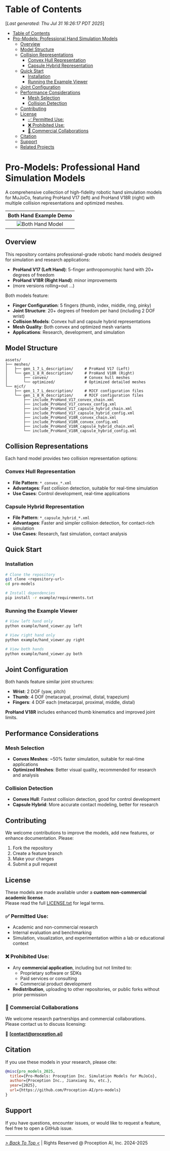 # Table of Contents

<toc>

[*Last generated: Thu Jul 31 16:26:17 PDT 2025*]
- [Table of Contents](#table-of-contents)
- [Pro-Models: Professional Hand Simulation Models](#pro-models-professional-hand-simulation-models)
  - [Overview](#overview)
  - [Model Structure](#model-structure)
  - [Collision Representations](#collision-representations)
    - [Convex Hull Representation](#convex-hull-representation)
    - [Capsule Hybrid Representation](#capsule-hybrid-representation)
  - [Quick Start](#quick-start)
    - [Installation](#installation)
    - [Running the Example Viewer](#running-the-example-viewer)
  - [Joint Configuration](#joint-configuration)
  - [Performance Considerations](#performance-considerations)
    - [Mesh Selection](#mesh-selection)
    - [Collision Detection](#collision-detection)
  - [Contributing](#contributing)
  - [License](#license)
    - [✅ Permitted Use:](#-permitted-use)
    - [❌ Prohibited Use:](#-prohibited-use)
    - [🤝 Commercial Collaborations](#-commercial-collaborations)
  - [Citation](#citation)
  - [Support](#support)
  - [Related Projects](#related-projects)

</toc>


# Pro-Models: Professional Hand Simulation Models

A comprehensive collection of high-fidelity robotic hand simulation models for MuJoCo, featuring ProHand V17 (left) and ProHand V18R (right) with multiple collision representations and optimized meshes.

| Both Hand Example Demo                            |
|:-------------------------------------------------:|
| ![Both Hand Model](./example/media/both_hand.png) | 

## Overview

This repository contains professional-grade robotic hand models designed for simulation and research applications:

- **ProHand V17 (Left Hand)**: 5-finger anthropomorphic hand with 20+ degrees of freedom
- **ProHand V18R (Right Hand)**: minor improvements
- (more versions rolling=out ...)

Both models feature:
- **Finger Configuration**: 5 fingers (thumb, index, middle, ring, pinky)
- **Joint Structure**: 20+ degrees of freedom per hand (including 2 DOF wrist)
- **Collision Models**: Convex hull and capsule hybrid representations
- **Mesh Quality**: Both convex and optimized mesh variants
- **Applications**: Research, development, and simulation

## Model Structure

```
assets/
├── meshes/
│   ├── gen_1_7_L_description/     # ProHand V17 (Left)
│   └── gen_1_8_R_description/     # ProHand V18R (Right)
│       ├── convex/                # Convex hull meshes
│       └── optimized/             # Optimized detailed meshes
└── mjcf/
    ├── gen_1_7_L_description/     # MJCF configuration files
    └── gen_1_8_R_description/     # MJCF configuration files
        ├── include_ProHand_V17_convex_chain.xml
        ├── include_ProHand_V17_convex_config.xml
        ├── include_ProHand_V17_capsule_hybrid_chain.xml
        ├── include_ProHand_V17_capsule_hybrid_config.xml
        ├── include_ProHand_V18R_convex_chain.xml
        ├── include_ProHand_V18R_convex_config.xml
        ├── include_ProHand_V18R_capsule_hybrid_chain.xml
        └── include_ProHand_V18R_capsule_hybrid_config.xml
```

## Collision Representations

Each hand model provides two collision representation options:

### Convex Hull Representation
- **File Pattern**: `*_convex_*.xml`
- **Advantages**: Fast collision detection, suitable for real-time simulation
- **Use Cases**: Control development, real-time applications

### Capsule Hybrid Representation
- **File Pattern**: `*_capsule_hybrid_*.xml`
- **Advantages**: Faster and simpler collision detection, for contact-rich simulation
- **Use Cases**: Research, fast simulation, contact analysis

## Quick Start

### Installation
```bash
# Clone the repository
git clone <repository-url>
cd pro-models

# Install dependencies
pip install -r example/requirements.txt
```

### Running the Example Viewer
```bash
# View left hand only
python example/hand_viewer.py left

# View right hand only  
python example/hand_viewer.py right

# View both hands
python example/hand_viewer.py both
```

## Joint Configuration

Both hands feature similar joint structures:
- **Wrist**: 2 DOF (yaw, pitch)
- **Thumb**: 4 DOF (metacarpal, proximal, distal, trapezium)
- **Fingers**: 4 DOF each (metacarpal, proximal, middle, distal)

**ProHand V18R** includes enhanced thumb kinematics and improved joint limits.

## Performance Considerations

### Mesh Selection
- **Convex Meshes**: ~50% faster simulation, suitable for real-time applications
- **Optimized Meshes**: Better visual quality, recommended for research and analysis

### Collision Detection
- **Convex Hull**: Fastest collision detection, good for control development
- **Capsule Hybrid**: More accurate contact modeling, better for research

## Contributing

We welcome contributions to improve the models, add new features, or enhance documentation. Please:

1. Fork the repository
2. Create a feature branch
3. Make your changes
4. Submit a pull request

## License

These models are made available under a **custom non-commercial academic license**.  
Please read the full [LICENSE.txt](./LICENSE.txt) for legal terms.

### ✅ Permitted Use:
- Academic and non-commercial research
- Internal evaluation and benchmarking
- Simulation, visualization, and experimentation within a lab or educational context

### ❌ Prohibited Use:
- Any **commercial application**, including but not limited to:
  - Proprietary software or SDKs
  - Paid services or consulting
  - Commercial product development
- **Redistribution**, uploading to other repositories, or public forks without prior permission

### 🤝 Commercial Collaborations

We welcome research partnerships and commercial collaborations.  
Please contact us to discuss licensing:

📧 **[contact@proception.ai]**

## Citation

If you use these models in your research, please cite:

```bibtex
@misc{pro_models_2025,
  title={Pro-Models: Proception Inc. Simulation Models for MuJoCo},
  author={Proception Inc., Jianxiang Xu, etc.},
  year={2025},
  url={https://github.com/Proception-AI/pro-models}
}
```

## Support

If you have questions, encounter issues, or would like to request a feature, feel free to open a GitHub issue.

<eof>

---
[*> Back To Top <*](#Table-of-Contents) | Rights Reserved @ Proception AI, Inc. 2024-2025
</eof>
